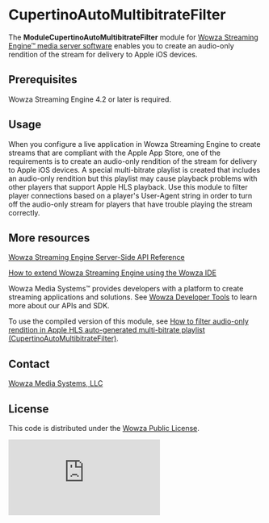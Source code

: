 # CupertinoAutoMultibitrateFilter
The **ModuleCupertinoAutoMultibitrateFilter** module for [Wowza Streaming Engine™ media server software](https://www.wowza.com/products/streaming-engine) enables you to create an audio-only rendition of the stream for delivery to Apple iOS devices.

## Prerequisites
Wowza Streaming Engine 4.2 or later is required.

## Usage
When you configure a live application in Wowza Streaming Engine to create streams that are compliant with the Apple App Store, one of the requirements is to create an audio-only rendition of the stream for delivery to Apple iOS devices. A special multi-bitrate playlist is created that includes an audio-only rendition but this playlist may cause playback problems with other players that support Apple HLS playback. Use this module to filter player connections based on a player's User-Agent string in order to turn off the audio-only stream for players that have trouble playing the stream correctly.


## More resources
[Wowza Streaming Engine Server-Side API Reference](https://www.wowza.com/resources/WowzaStreamingEngine_ServerSideAPI.pdf)

[How to extend Wowza Streaming Engine using the Wowza IDE](https://www.wowza.com/forums/content.php?759-How-to-extend-Wowza-Streaming-Engine-using-the-Wowza-IDE)

Wowza Media Systems™ provides developers with a platform to create streaming applications and solutions. See [Wowza Developer Tools](https://www.wowza.com/resources/developers) to learn more about our APIs and SDK.

To use the compiled version of this module, see [How to filter audio-only rendition in Apple HLS auto-generated multi-bitrate playlist (CupertinoAutoMultibitrateFilter)](https://www.wowza.com/forums/content.php?692-How-to-filter-audio-only-rendition-in-Apple-HLS-auto-generated-multi-bitrate-playlist-%28ModuleCupertinoAutoMultibitrateFilter%29).

## Contact
[Wowza Media Systems, LLC](https://www.wowza.com/contact)

## License
This code is distributed under the [Wowza Public License](https://github.com/WowzaMediaSystems/wse-plugin-cupertinoautomultibitratefilter/blob/master/LICENSE.txt).

![alt tag](http://wowzalogs.com/stats/githubimage.php?plugin=wse-plugin-cupertinoautomultibitratefilter)
